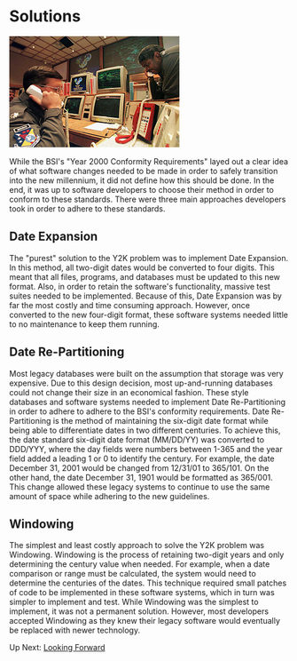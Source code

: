 # Solutions

![](/images/y2k_solution.jpg?raw=true "New Story")

While the BSI's "Year 2000 Conformity Requirements" layed out a clear idea of what software changes needed to be made in order to safely transition into the new millennium, it did not define how this should be done. In the end, it was up to software developers to choose their method in order to conform to these standards. There were three main approaches developers took in order to adhere to these standards.

## Date Expansion

The "purest" solution to the Y2K problem was to implement Date Expansion. In this method, all two-digit dates would be converted to four digits. This meant that all files, programs, and databases must be updated to this new format. Also, in order to retain the software's functionality, massive test suites needed to be implemented. Because of this, Date Expansion was by far the most costly and time consuming approach. However, once converted to the new four-digit format, these software systems needed little to no maintenance to keep them running.

## Date Re-Partitioning

Most legacy databases were built on the assumption that storage was very expensive. Due to this design decision, most up-and-running databases could not change their size in an economical fashion. These style databases and software systems needed to implement Date Re-Partitioning in order to adhere to adhere to the BSI's conformity requirements. Date Re-Partitioning is the method of maintaining the six-digit date format while being able to differentiate dates in two different centuries. To achieve this, the date standard six-digit date format (MM/DD/YY) was converted to DDD/YYY, where the day fields were numbers between 1-365 and the year field added a leading 1 or 0 to identify the century. For example, the date December 31, 2001 would be changed from 12/31/01 to 365/101. On the other hand, the date December 31, 1901 would be formatted as 365/001. This change allowed these legacy systems to continue to use the same amount of space while adhering to the new guidelines.

## Windowing

The simplest and least costly approach to solve the Y2K problem was Windowing. Windowing is the process of retaining two-digit years and only determining the century value when needed. For example, when a date comparison or range must be calculated, the system would need to determine the centuries of the dates. This technique required small patches of code to be implemented in these software systems, which in turn was simpler to implement and test. While Windowing was the simplest to implement, it was not a permanent solution. However, most developers accepted Windowing as they knew their legacy software would eventually be replaced with newer technology.

Up Next: [Looking Forward](https://github.com/rpcrimi/Y2K/blob/master/markdown/looking_forward.md)
